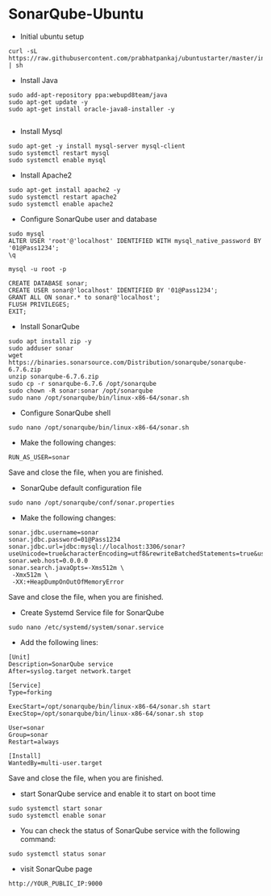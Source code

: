# SonarQube-Ubuntu

* Initial ubuntu setup

```
curl -sL https://raw.githubusercontent.com/prabhatpankaj/ubuntustarter/master/initial.sh | sh 

```
* Install Java

```
sudo add-apt-repository ppa:webupd8team/java
sudo apt-get update -y
sudo apt-get install oracle-java8-installer -y


```
* Install Mysql

```
sudo apt-get -y install mysql-server mysql-client
sudo systemctl restart mysql
sudo systemctl enable mysql

```
* Install Apache2

```
sudo apt-get install apache2 -y
sudo systemctl restart apache2
sudo systemctl enable apache2

```

* Configure SonarQube user and database 

```
sudo mysql
ALTER USER 'root'@'localhost' IDENTIFIED WITH mysql_native_password BY '01@Pass1234';
\q

mysql -u root -p

CREATE DATABASE sonar;
CREATE USER sonar@'localhost' IDENTIFIED BY '01@Pass1234';
GRANT ALL ON sonar.* to sonar@'localhost';
FLUSH PRIVILEGES;
EXIT;

```
* Install SonarQube

```
sudo apt install zip -y
sudo adduser sonar
wget https://binaries.sonarsource.com/Distribution/sonarqube/sonarqube-6.7.6.zip
unzip sonarqube-6.7.6.zip
sudo cp -r sonarqube-6.7.6 /opt/sonarqube
sudo chown -R sonar:sonar /opt/sonarqube
sudo nano /opt/sonarqube/bin/linux-x86-64/sonar.sh
```
* Configure SonarQube shell

```
sudo nano /opt/sonarqube/bin/linux-x86-64/sonar.sh

```
* Make the following changes:

```
RUN_AS_USER=sonar

```
Save and close the file, when you are finished.

* SonarQube default configuration file

```
sudo nano /opt/sonarqube/conf/sonar.properties
```
* Make the following changes:

```
sonar.jdbc.username=sonar
sonar.jdbc.password=01@Pass1234
sonar.jdbc.url=jdbc:mysql://localhost:3306/sonar?useUnicode=true&characterEncoding=utf8&rewriteBatchedStatements=true&useConfigs=maxPerformance&useSSL=false
sonar.web.host=0.0.0.0
sonar.search.javaOpts=-Xms512m \
 -Xmx512m \
 -XX:+HeapDumpOnOutOfMemoryError
```
Save and close the file, when you are finished.

* Create Systemd Service file for SonarQube

```
sudo nano /etc/systemd/system/sonar.service

```

* Add the following lines:

```
[Unit]
Description=SonarQube service
After=syslog.target network.target

[Service]
Type=forking

ExecStart=/opt/sonarqube/bin/linux-x86-64/sonar.sh start
ExecStop=/opt/sonarqube/bin/linux-x86-64/sonar.sh stop

User=sonar
Group=sonar
Restart=always

[Install]
WantedBy=multi-user.target
```
Save and close the file, when you are finished.

* start SonarQube service and enable it to start on boot time

```
sudo systemctl start sonar
sudo systemctl enable sonar
```
* You can check the status of SonarQube service with the following command:

```
sudo systemctl status sonar
```
* visit SonarQube page

```
http://YOUR_PUBLIC_IP:9000
```

